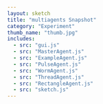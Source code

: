 ```yaml
---
layout: sketch
title: "multiagents Snapshot"
category: "Experiment"
thumb_name: "thumb.jpg"
includes:
  - src: "gui.js"
  - src: "MasterAgent.js"
  - src: "ExampleAgent.js"
  - src: "PulseAgent.js"
  - src: "WormAgent.js"
  - src: "ThreadAgent.js"
  - src: "RectangleAgent.js"
  - src: "sketch.js"
---
```


<!--

  You can change the title, category and thumb as you like
  (just make sure the folder contain a jpg for the thumb with the correct name)
  Do not change the first line "layout: sketch"

  If you need to customize this html page:
    1) delete the line "layout: sketch"
    2) copy the content of "/_layouts/sketch.html" below.
    Make sure to leave one line of space between the markup above and the html code

-->
